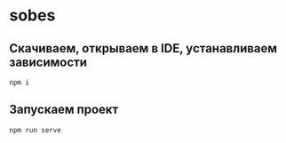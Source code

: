 # sobes

## Скачиваем, открываем в IDE, устанавливаем зависимости
```
npm i
```
## Запускаем проект
```
npm run serve
```
